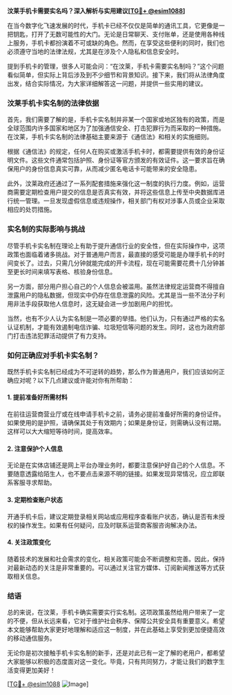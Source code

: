 **汶莱手机卡需要实名吗？深入解析与实用建议[[TG💪+ @esim1088](https://t.me/s/esim1088)]**

在当今数字化飞速发展的时代，手机卡已经不仅仅是简单的通讯工具，它更像是一把钥匙，打开了无数可能性的大门。无论是日常聊天、支付账单，还是使用各种线上服务，手机卡都扮演着不可或缺的角色。然而，在享受这些便利的同时，我们也必须遵守当地的法律法规，尤其是在涉及个人隐私和信息安全时。

提到手机卡的管理，很多人可能会问：“在汶莱，手机卡需要实名制吗？”这个问题看似简单，但实际上背后涉及到不少细节和背景知识。接下来，我们将从法律角度出发，结合实际情况，为大家详细解答这一问题，并提供一些实用的建议。

### 汶莱手机卡实名制的法律依据

首先，我们需要了解的是，手机卡实名制并非某一个国家或地区独有的政策，而是全球范围内许多国家和地区为了加强通信安全、打击犯罪行为而采取的一种措施。在汶莱，手机卡实名制的法律基础主要来源于《通信法》和相关的实施细则。

根据《通信法》的规定，任何人在购买或激活手机卡时，都需要提供有效的身份证明文件。这些文件通常包括护照、身份证等官方颁发的有效证件。这一要求旨在确保用户的身份信息真实可靠，从而减少匿名电话卡可能带来的安全隐患。

此外，汶莱政府还通过了一系列配套措施来强化这一制度的执行力度。例如，运营商需要定期检查用户提交的信息是否真实有效，并将这些信息上传至中央数据库进行统一管理。一旦发现虚假信息或违规操作，相关部门有权对涉事人员或企业采取相应的处罚措施。

### 实名制的实际影响与挑战

尽管手机卡实名制在理论上有助于提升通信行业的安全性，但在实际操作中，这项政策也面临着诸多挑战。对于普通用户而言，最直接的感受可能是办理手机卡的时间变长了。过去，只需几分钟就能完成的开卡流程，现在可能需要花费十几分钟甚至更长时间来填写表格、核验身份信息。

另一方面，部分用户担心自己的个人信息会被滥用。虽然法律规定运营商不得擅自泄露用户的隐私数据，但现实中仍存在信息泄露的风险。尤其是当一些不法分子利用非法手段获取他人信息时，这无疑会进一步加剧用户的担忧。

当然，也有不少人认为实名制是一项必要的举措。他们认为，只有通过严格的实名认证机制，才能有效遏制电信诈骗、垃圾短信等问题的发生。同时，这也为政府部门打击违法犯罪活动提供了有力支持。

### 如何正确应对手机卡实名制？

既然手机卡实名制已经成为不可逆转的趋势，那么作为普通用户，我们应该如何正确应对呢？以下几点建议或许能对你有所帮助：

#### 1. 提前准备好所需材料

在前往运营商营业厅或在线申请手机卡之前，请务必提前准备好所需的身份证件。如果使用的是护照，请确保其处于有效期内；如果是身份证，则需确认没有过期。这样可以大大缩短等待时间，提高效率。

#### 2. 注意保护个人信息

无论是在实体店铺还是网上平台办理业务时，都要注意保护好自己的个人信息。不要随意透露给陌生人，也不要点击来源不明的链接。如果发现异常情况，应立即联系客服寻求帮助。

#### 3. 定期检查账户状态

开通手机卡后，建议定期登录相关网站或应用程序查看账户状态，确认是否有未授权的操作发生。如果有任何疑问，应及时联系运营商客服咨询解决办法。

#### 4. 关注政策变化

随着技术的发展和社会需求的变化，相关政策可能会不断调整和完善。因此，保持对最新动态的关注是非常重要的。可以通过关注官方媒体、订阅新闻推送等方式获取相关信息。

### 结语

总的来说，在汶莱，手机卡确实需要实行实名制。这项政策虽然给用户带来了一定的不便，但从长远来看，它对于维护社会秩序、保障公共安全具有重要意义。希望本文能够帮助大家更好地理解和适应这一制度，并在此基础上享受到更加便捷高效的移动通信服务。

无论你是初次接触手机卡实名制的新手，还是对此已有一定了解的老用户，都希望大家能够以积极的态度面对这一变化。毕竟，只有共同努力，才能让我们的数字生活变得更加美好！

[[TG💪+ @esim1088](https://t.me/s/esim1088) ![Image](https://i.postimg.cc/4NQfJmqS/Snipaste-2025-05-13-00-14-12.png)]